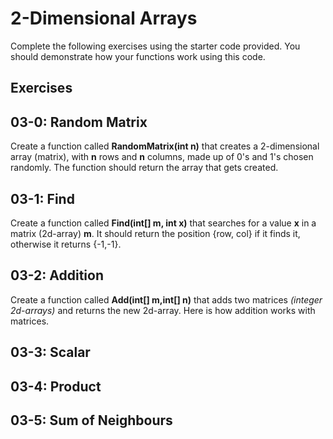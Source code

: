 # 2-Dimensional Arrays

Complete the following exercises using the starter code provided.  You should demonstrate how your functions work using this code.

## Exercises

## 03-0: Random Matrix

Create a function called **RandomMatrix(int n)** that creates a 2-dimensional array (matrix), with **n** rows and **n** columns, made up of 0's and 1's chosen randomly.  The function should return the array that gets created.

## 03-1: Find

Create a function called **Find(int[] m, int x)** that searches for a value **x** in a matrix (2d-array) **m**.  It should return the position {row, col} if it finds it, otherwise it returns {-1,-1}.

## 03-2: Addition

Create a function called **Add(int[] m,int[] n)** that adds two matrices *(integer 2d-arrays)* and returns the new 2d-array. Here is how addition works with matrices.


## 03-3: Scalar



## 03-4: Product


## 03-5: Sum of Neighbours

